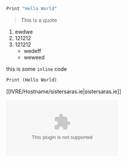 ```python
Print "Hello World"
```

> This is a quote


1. ewdwe
2. 121212
3. 121212
	- wedeff
	- weweed

this is some `inline` code 

```Python
Print (Hello World)
```


[[IVRE/Hostname/sistersaras.ie|sistersaras.ie]]

![this is a picture](picture.com)